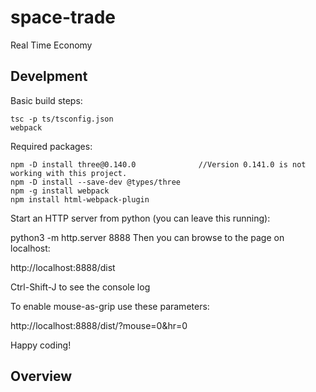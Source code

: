 # space-trade
Real Time Economy

## Develpment

Basic build steps:

```
tsc -p ts/tsconfig.json
webpack
```

Required packages:
```
npm -D install three@0.140.0              //Version 0.141.0 is not working with this project.
npm -D install --save-dev @types/three
npm -g install webpack
npm install html-webpack-plugin
```

Start an HTTP server from python (you can leave this running):

python3 -m http.server 8888
Then you can browse to the page on localhost:

http://localhost:8888/dist

Ctrl-Shift-J to see the console log

To enable mouse-as-grip use these parameters:

http://localhost:8888/dist/?mouse=0&hr=0


Happy coding!

## Overview
